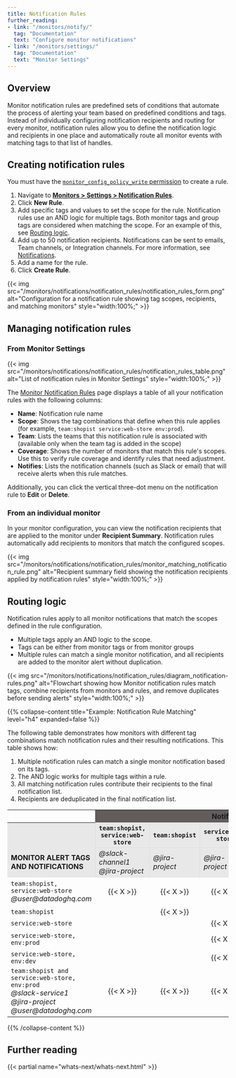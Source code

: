 ```yaml
---
title: Notification Rules
further_reading:
- link: "/monitors/notify/"
  tag: "Documentation"
  text: "Configure monitor notifications"
- link: "/monitors/settings/"
  tag: "Documentation"
  text: "Monitor Settings"
---
```


## Overview

Monitor notification rules are predefined sets of conditions that automate the process of alerting your team based on predefined conditions and tags. Instead of individually configuring notification recipients and routing for every monitor, notification rules allow you to define the notification logic and recipients in one place and automatically route all monitor events with matching tags to that list of handles.

## Creating notification rules

<div class="alert alert-warning">You must have the <a href="/account_management/rbac/permissions/#monitors"><code>monitor_config_policy_write</code> permission</a> to create a rule.</div>

1. Navigate to [**Monitors > Settings > Notification Rules**][1].
1. Click **New Rule**.
1. Add specific tags and values to set the scope for the rule. Notification rules use an AND logic for multiple tags. Both monitor tags and group tags are considered when matching the scope. For an example of this, see [Routing logic](#routing-logic).
1. Add up to 50 notification recipients. Notifications can be sent to emails, Team channels, or Integration channels. For more information, see [Notifications][2].
1. Add a name for the rule.
1. Click **Create Rule**.

{{< img src="/monitors/notifications/notification_rules/notification_rules_form.png" alt="Configuration for a notification rule showing tag scopes, recipients, and matching monitors" style="width:100%;" >}}

## Managing notification rules

### From Monitor Settings

{{< img src="/monitors/notifications/notification_rules/notification_rules_table.png" alt="List of notification rules in Monitor Settings" style="width:100%;" >}}

The [Monitor Notification Rules][1] page displays a table of all your notification rules with the following columns:

- **Name**: Notification rule name
- **Scope**: Shows the tag combinations that define when this rule applies (for example, `team:shopist service:web-store env:prod`).
- **Team**: Lists the teams that this notification rule is associated with (available only when the team tag is added in the scope)
- **Coverage**: Shows the number of monitors that match this rule's scopes. Use this to verify rule coverage and identify rules that need adjustment.
- **Notifies**: Lists the notification channels (such as Slack or email) that will receive alerts when this rule matches.

Additionally, you can click the vertical three-dot menu on the notification rule to **Edit** or **Delete**.

### From an individual monitor

In your monitor configuration, you can view the notification recipients that are applied to the monitor under **Recipient Summary**. Notification rules automatically add recipients to monitors that match the configured scopes.

{{< img src="/monitors/notifications/notification_rules/monitor_matching_notification_rule.png" alt="Recipient summary field showing the notification recipients applied by notification rules" style="width:100%;" >}}

## Routing logic

Notification rules apply to all monitor notifications that match the scopes defined in the rule configuration.
- Multiple tags apply an AND logic to the scope.
- Tags can be either from monitor tags or from monitor groups
- Multiple rules can match a single monitor notification, and all recipients are added to the monitor alert without duplication.

{{< img src="/monitors/notifications/notification_rules/diagram_notification-rules.png" alt="Flowchart showing how Monitor notification rules match tags, combine recipients from monitors and rules, and remove duplicates before sending alerts" style="width:100%;" >}}

{{% collapse-content title="Example: Notification Rule Matching" level="h4" expanded=false %}}

The following table demonstrates how monitors with different tag combinations match notification rules and their resulting notifications. This table shows how:
1. Multiple notification rules can match a single monitor notification based on its tags.
2. The AND logic works for multiple tags within a rule.
3. All matching notification rules contribute their recipients to the final notification list.
4. Recipients are deduplicated in the final notification list.

<table>
    <thead>
        <tr>
            <th></th>
            <th colspan="5" style="text-align: center; border-bottom: 1px solid #ddd; background-color:rgb(98, 92, 92);">Notification Rules</th>
            <th></th>
        </tr>
    </thead>
    <tbody>
        <tr>
            <th style="background-color:#E8E8E8;"></th>
            <th style="background-color:#E8E8E8; border: 1px solid #ddd;"><code>team:shopist,<br>service:web-store</code></th>
            <th style="background-color:#E8E8E8; border: 1px solid #ddd;"><code>team:shopist</code></th>
            <th style="background-color:#E8E8E8; border: 1px solid #ddd;"><code>service:web-store</code></th>
            <th style="background-color:#E8E8E8; border: 1px solid #ddd;"><code>service:web-store<br>env:prod</code></th>
            <th style="background-color:#E8E8E8; border: 1px solid #ddd;"><code>service:web-store<br>env:dev</code></th>
            <th style="background-color:#E8E8E8;"></th>
        </tr>
        <tr>
            <td style="background-color:#E8E8E8;"><strong>MONITOR ALERT TAGS AND NOTIFICATIONS</strong></td>
            <td style="background-color:#E8E8E8; border: 1px solid #ddd;"><i>@slack-channel1</i><br><i>@jira-project</i></td>
            <td style="background-color:#E8E8E8; border: 1px solid #ddd;"><i>@jira-project</i></td>
            <td style="background-color:#E8E8E8; border: 1px solid #ddd;"><i>@jira-project</i></td>
            <td style="background-color:#E8E8E8; border: 1px solid #ddd;"><i>@user@datadoghq.com</i></td>
            <td style="background-color:#E8E8E8; border: 1px solid #ddd;"><i>@jira-project</i></td>
            <td style="background-color:#E8E8E8;"><strong>NOTIFIED HANDLES</strong></td>
        </tr>
        <tr>
            <td><code>team:shopist, service:web-store</code><br><i>@user@datadoghq.com</i></td>
            <td style="text-align: center">{{< X >}}</td>
            <td style="text-align: center">{{< X >}}</td>
            <td style="text-align: center">{{< X >}}</td>
            <td style="text-align: center"></td>
            <td style="text-align: center"></td>
            <td><i>@slack-channel1</i><br><i>@jira-project</i><br><i>@user@datadoghq.com</i></td>
        </tr>
        <tr>
            <td><code>team:shopist</code></td>
            <td style="text-align: center"></td>
            <td style="text-align: center">{{< X >}}</td>
            <td style="text-align: center"></td>
            <td style="text-align: center"></td>
            <td style="text-align: center"></td>
            <td><i>@jira-project</i></td>
        </tr>
        <tr>
            <td><code>service:web-store</code></td>
            <td style="text-align: center"></td>
            <td style="text-align: center"></td>
            <td style="text-align: center">{{< X >}}</td>
            <td style="text-align: center"></td>
            <td style="text-align: center"></td>
            <td><i>@jira-project</i></td>
        </tr>
        <tr>
            <td><code>service:web-store, env:prod</code></td>
            <td style="text-align: center"></td>
            <td style="text-align: center"></td>
            <td style="text-align: center">{{< X >}}</td>
            <td style="text-align: center">{{< X >}}</td>
            <td style="text-align: center"></td>
            <td><i>@jira-project</i><br><i>@user@datadoghq.com</i></td>
        </tr>
        <tr>
            <td><code>service:web-store, env:dev</code></td>
            <td style="text-align: center"></td>
            <td style="text-align: center"></td>
            <td style="text-align: center">{{< X >}}</td>
            <td style="text-align: center"></td>
            <td style="text-align: center">{{< X >}}</td>
            <td><i>@jira-project</i></td>
        </tr>
        <tr>
            <td><code>team:shopist and service:web-store, env:prod</code><br><i>@slack-service1</i><br><i>@jira-project</i><br><i>@user@datadoghq.com</i></td>
            <td style="text-align: center">{{< X >}}</td>
            <td style="text-align: center">{{< X >}}</td>
            <td style="text-align: center">{{< X >}}</td>
            <td style="text-align: center">{{< X >}}</td>
            <td style="text-align: center"></td>
            <td><i>@pagerduty-service1 @slack-service1</i><br><i>@jira-project</i><br><i>@user@datadoghq.com</i></td>
        </tr>
    </tbody>
</table>

{{% /collapse-content %}}

## Further reading

{{< partial name="whats-next/whats-next.html" >}}

[1]: https://app.datadoghq.com/monitors/settings/notifications
[2]: /monitors/notify/#notifications
